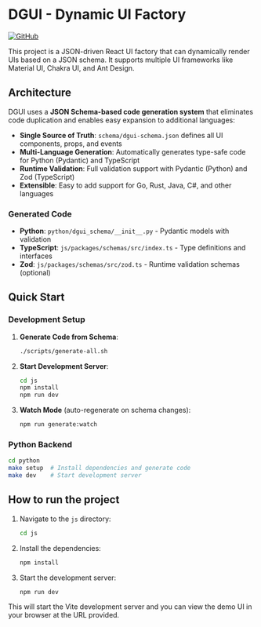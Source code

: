 # DGUI - Dynamic UI Factory

[![GitHub](https://img.shields.io/badge/GitHub-Repository-blue?logo=github)](https://github.com/AgentBossMode/DGUI)

This project is a JSON-driven React UI factory that can dynamically render UIs based on a JSON schema. It supports multiple UI frameworks like Material UI, Chakra UI, and Ant Design.

## Architecture

DGUI uses a **JSON Schema-based code generation system** that eliminates code duplication and enables easy expansion to additional languages:

- **Single Source of Truth**: `schema/dgui-schema.json` defines all UI components, props, and events
- **Multi-Language Generation**: Automatically generates type-safe code for Python (Pydantic) and TypeScript
- **Runtime Validation**: Full validation support with Pydantic (Python) and Zod (TypeScript)
- **Extensible**: Easy to add support for Go, Rust, Java, C#, and other languages

### Generated Code

- **Python**: `python/dgui_schema/__init__.py` - Pydantic models with validation
- **TypeScript**: `js/packages/schemas/src/index.ts` - Type definitions and interfaces
- **Zod**: `js/packages/schemas/src/zod.ts` - Runtime validation schemas (optional)

## Quick Start

### Development Setup

1. **Generate Code from Schema**:
   ```bash
   ./scripts/generate-all.sh
   ```

2. **Start Development Server**:
   ```bash
   cd js
   npm install
   npm run dev
   ```

3. **Watch Mode** (auto-regenerate on schema changes):
   ```bash
   npm run generate:watch
   ```

### Python Backend

```bash
cd python
make setup  # Install dependencies and generate code
make dev    # Start development server
```

## How to run the project

1.  Navigate to the `js` directory:
    ```bash
    cd js
    ```
2.  Install the dependencies:
    ```bash
    npm install
    ```
3.  Start the development server:
    ```bash
    npm run dev
    ```

This will start the Vite development server and you can view the demo UI in your browser at the URL provided.
